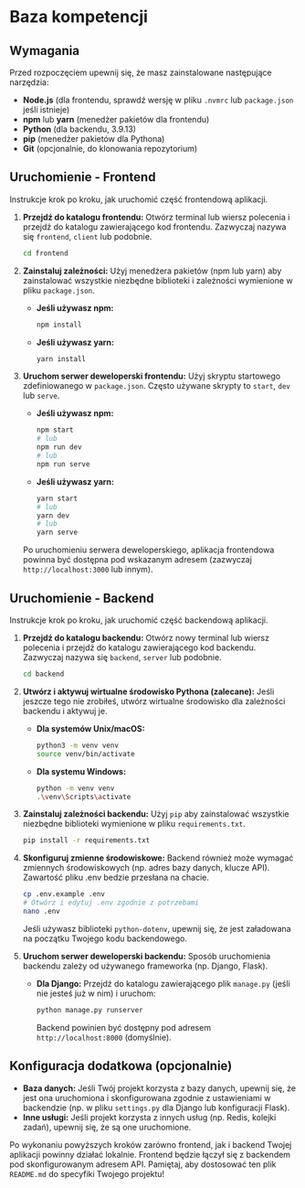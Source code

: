 # Baza kompetencji


## Wymagania

Przed rozpoczęciem upewnij się, że masz zainstalowane następujące narzędzia:

* **Node.js** (dla frontendu, sprawdź wersję w pliku `.nvmrc` lub `package.json` jeśli istnieje)
* **npm** lub **yarn** (menedżer pakietów dla frontendu)
* **Python** (dla backendu, 3.9.13)
* **pip** (menedżer pakietów dla Pythona)
* **Git** (opcjonalnie, do klonowania repozytorium)

## Uruchomienie - Frontend

Instrukcje krok po kroku, jak uruchomić część frontendową aplikacji.

1.  **Przejdź do katalogu frontendu:**
    Otwórz terminal lub wiersz polecenia i przejdź do katalogu zawierającego kod frontendu. Zazwyczaj nazywa się `frontend`, `client` lub podobnie.

    ```bash
    cd frontend
    ```

2.  **Zainstaluj zależności:**
    Użyj menedżera pakietów (npm lub yarn) aby zainstalować wszystkie niezbędne biblioteki i zależności wymienione w pliku `package.json`.

    * **Jeśli używasz npm:**
        ```bash
        npm install
        ```

    * **Jeśli używasz yarn:**
        ```bash
        yarn install
        ```

3.  **Uruchom serwer deweloperski frontendu:**
    Użyj skryptu startowego zdefiniowanego w `package.json`. Często używane skrypty to `start`, `dev` lub `serve`.

    * **Jeśli używasz npm:**
        ```bash
        npm start
        # lub
        npm run dev
        # lub
        npm run serve
        ```

    * **Jeśli używasz yarn:**
        ```bash
        yarn start
        # lub
        yarn dev
        # lub
        yarn serve
        ```

    Po uruchomieniu serwera deweloperskiego, aplikacja frontendowa powinna być dostępna pod wskazanym adresem (zazwyczaj `http://localhost:3000` lub innym).

## Uruchomienie - Backend

Instrukcje krok po kroku, jak uruchomić część backendową aplikacji.

1.  **Przejdź do katalogu backendu:**
    Otwórz nowy terminal lub wiersz polecenia i przejdź do katalogu zawierającego kod backendu. Zazwyczaj nazywa się `backend`, `server` lub podobnie.

    ```bash
    cd backend
    ```

2.  **Utwórz i aktywuj wirtualne środowisko Pythona (zalecane):**
    Jeśli jeszcze tego nie zrobiłeś, utwórz wirtualne środowisko dla zależności backendu i aktywuj je.

    * **Dla systemów Unix/macOS:**
        ```bash
        python3 -m venv venv
        source venv/bin/activate
        ```

    * **Dla systemu Windows:**
        ```bash
        python -m venv venv
        .\venv\Scripts\activate
        ```

3.  **Zainstaluj zależności backendu:**
    Użyj `pip` aby zainstalować wszystkie niezbędne biblioteki wymienione w pliku `requirements.txt`.

    ```bash
    pip install -r requirements.txt
    ```

4.  **Skonfiguruj zmienne środowiskowe:**
    Backend również może wymagać zmiennych środowiskowych (np. adres bazy danych, klucze API). Zawartość pliku .env bedzie przesłana na chacie.

    ```bash
    cp .env.example .env
    # Otwórz i edytuj .env zgodnie z potrzebami
    nano .env
    ```

    Jeśli używasz biblioteki `python-dotenv`, upewnij się, że jest załadowana na początku Twojego kodu backendowego.

5.  **Uruchom serwer deweloperski backendu:**
    Sposób uruchomienia backendu zależy od używanego frameworka (np. Django, Flask).

    * **Dla Django:**
        Przejdź do katalogu zawierającego plik `manage.py` (jeśli nie jesteś już w nim) i uruchom:
        ```bash
        python manage.py runserver
        ```
        Backend powinien być dostępny pod adresem `http://localhost:8000` (domyślnie).

## Konfiguracja dodatkowa (opcjonalnie)

* **Baza danych:** Jeśli Twój projekt korzysta z bazy danych, upewnij się, że jest ona uruchomiona i skonfigurowana zgodnie z ustawieniami w backendzie (np. w pliku `settings.py` dla Django lub konfiguracji Flask).
* **Inne usługi:** Jeśli projekt korzysta z innych usług (np. Redis, kolejki zadań), upewnij się, że są one uruchomione.

Po wykonaniu powyższych kroków zarówno frontend, jak i backend Twojej aplikacji powinny działać lokalnie. Frontend będzie łączył się z backendem pod skonfigurowanym adresem API. Pamiętaj, aby dostosować ten plik `README.md` do specyfiki Twojego projektu!

